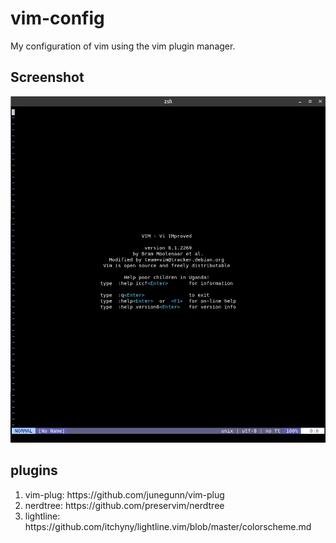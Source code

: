 # vim-config
My configuration of vim using the vim plugin manager.

## Screenshot
![](/screenshot/vim.png)

## plugins
<ol>
  <li> vim-plug: https://github.com/junegunn/vim-plug </li>
  <li> nerdtree: https://github.com/preservim/nerdtree </li>
  <li> lightline: https://github.com/itchyny/lightline.vim/blob/master/colorscheme.md </li>
</ol>
